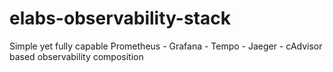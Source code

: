 # elabs-observability-stack
Simple yet fully capable Prometheus - Grafana - Tempo - Jaeger - cAdvisor based observability composition
